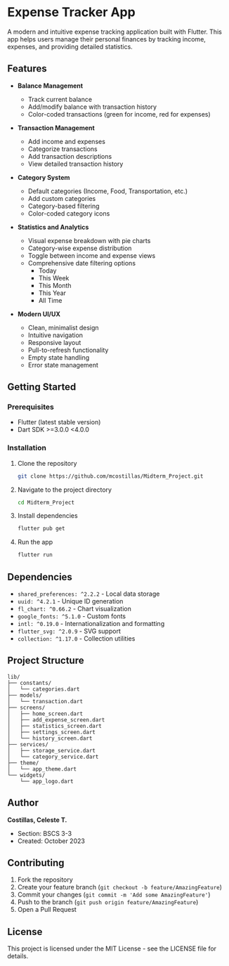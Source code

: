 # Expense Tracker App

A modern and intuitive expense tracking application built with Flutter. This app helps users manage their personal finances by tracking income, expenses, and providing detailed statistics.

## Features

- **Balance Management**
  - Track current balance
  - Add/modify balance with transaction history
  - Color-coded transactions (green for income, red for expenses)

- **Transaction Management**
  - Add income and expenses
  - Categorize transactions
  - Add transaction descriptions
  - View detailed transaction history

- **Category System**
  - Default categories (Income, Food, Transportation, etc.)
  - Add custom categories
  - Category-based filtering
  - Color-coded category icons

- **Statistics and Analytics**
  - Visual expense breakdown with pie charts
  - Category-wise expense distribution
  - Toggle between income and expense views
  - Comprehensive date filtering options
    - Today
    - This Week
    - This Month
    - This Year
    - All Time

- **Modern UI/UX**
  - Clean, minimalist design
  - Intuitive navigation
  - Responsive layout
  - Pull-to-refresh functionality
  - Empty state handling
  - Error state management

## Getting Started

### Prerequisites

- Flutter (latest stable version)
- Dart SDK >=3.0.0 <4.0.0

### Installation

1. Clone the repository
   ```bash
   git clone https://github.com/mcostillas/Midterm_Project.git
   ```

2. Navigate to the project directory
   ```bash
   cd Midterm_Project
   ```

3. Install dependencies
   ```bash
   flutter pub get
   ```

4. Run the app
   ```bash
   flutter run
   ```

## Dependencies

- `shared_preferences: ^2.2.2` - Local data storage
- `uuid: ^4.2.1` - Unique ID generation
- `fl_chart: ^0.66.2` - Chart visualization
- `google_fonts: ^5.1.0` - Custom fonts
- `intl: ^0.19.0` - Internationalization and formatting
- `flutter_svg: ^2.0.9` - SVG support
- `collection: ^1.17.0` - Collection utilities

## Project Structure

```
lib/
├── constants/
│   └── categories.dart
├── models/
│   └── transaction.dart
├── screens/
│   ├── home_screen.dart
│   ├── add_expense_screen.dart
│   ├── statistics_screen.dart
│   ├── settings_screen.dart
│   └── history_screen.dart
├── services/
│   ├── storage_service.dart
│   └── category_service.dart
├── theme/
│   └── app_theme.dart
└── widgets/
    └── app_logo.dart
```

## Author

**Costillas, Celeste T.**
- Section: BSCS 3-3
- Created: October 2023

## Contributing

1. Fork the repository
2. Create your feature branch (`git checkout -b feature/AmazingFeature`)
3. Commit your changes (`git commit -m 'Add some AmazingFeature'`)
4. Push to the branch (`git push origin feature/AmazingFeature`)
5. Open a Pull Request

## License

This project is licensed under the MIT License - see the LICENSE file for details.
